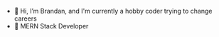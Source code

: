 - 👋 Hi, I’m Brandan, and I'm currently a hobby coder trying to change careers 
- 🌱 MERN Stack Developer

<!---
brand421/brand421 is a ✨ special ✨ repository because its `README.md` (this file) appears on your GitHub profile.
You can click the Preview link to take a look at your changes.
--->
